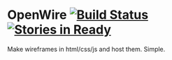 OpenWire [![Build Status](https://travis-ci.org/rebelhold/openwire.png?branch=master)](https://travis-ci.org/rebelhold/openwire) [![Stories in Ready](https://badge.waffle.io/rebelhold/openwire.png?label=ready)](https://waffle.io/rebelhold/openwire)
========

Make wireframes in html/css/js and host them. Simple.

